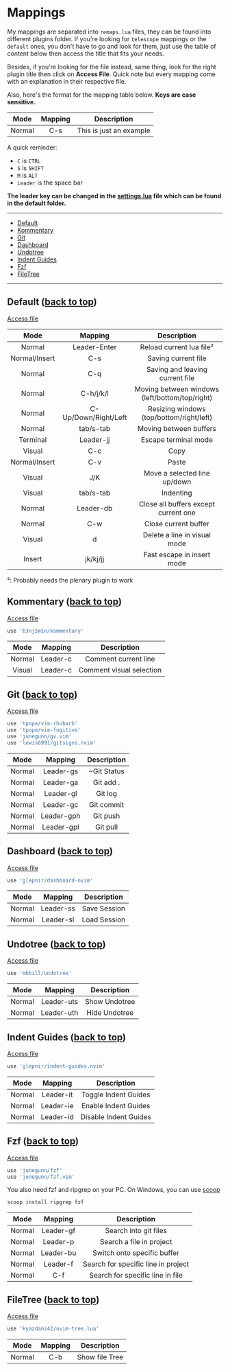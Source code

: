 <!--
 _   .-')      ('-.      _ (`-.    _ (`-.              .-') _              .-')    
( '.( OO )_   ( OO ).-. ( (OO  )  ( (OO  )            ( OO ) )            ( OO ).  
 ,--.   ,--.) / . --. /_.`     \ _.`     \ ,-.-') ,--./ ,--,'  ,----.    (_)---\_) 
 |   `.'   |  | \-.  \(__...--''(__...--'' |  |OO)|   \ |  |\ '  .-./-') /    _ |  
 |         |.-'-'  |  ||  /  | | |  /  | | |  |  \|    \|  | )|  |_( O- )\  :` `.  
 |  |'.'|  | \| |_.'  ||  |_.' | |  |_.' | |  |(_/|  .     |/ |  | .--, \ '..`''.) 
 |  |   |  |  |  .-.  ||  .___.' |  .___.',|  |_.'|  |\    | (|  | '. (_/.-._)   \ 
 |  |   |  |  |  | |  ||  |      |  |    (_|  |   |  | \   |  |  '--'  | \       / 
 `--'   `--'  `--' `--'`--'      `--'      `--'   `--'  `--'   `------'   `-----'  
-->

# Mappings

My mappings are separated into `remaps.lua` files, they can be found into different
plugins folder. If you're looking for `telescope` mappings or the `default` ones,
you don't have to go and look for them, just use the table of content below then
access the title that fits your needs.

Besides, if you're looking for the file instead, same thing, look for the right
plugin title then click on **Access File**. Quick note but every mapping come
with an explanation in their respective file.

Also, here's the format for the mapping table below. **Keys are case sensitive.**

|  Mode  | Mapping |       Description       |
|:------:|:-------:|:-----------------------:|
| Normal |   C-s   | This is just an example |

A quick reminder:

- `C` is `CTRL`
- `S` is `SHIFT`
- `M` is `ALT`
- `Leader` is the space bar

**The leader key can be changed in the [settings.lua](/lua/lt/defaults/settings.lua) file
which can be found in the default folder.**

---

- [Default](#default-back-to-top)
- [Kommentary](#kommentary-back-to-top)
- [Git](#git-back-to-top)
- [Dashboard](#dashboard-back-to-top)
- [Undotree](#undotree-back-to-top)
- [Indent Guides](#indent-guides-back-to-top)
- [Fzf](#fzf-back-to-top)
- [FileTree](#filetree-back-to-top)

---

## Default ([back to top](#mappings))

[Access file](/lua/lt/defaults/remaps.lua)

|      Mode     |        Mapping       |                   Description                  |
|:-------------:|:--------------------:|:----------------------------------------------:|
|     Normal    |     Leader-Enter     |            Reload current lua file²            |
| Normal/Insert |          C-s         |               Saving current file              |
|     Normal    |          C-q         |         Saving and leaving current file        |
|     Normal    |       C-h/j/k/l      | Moving between windows (left/bottom/top/right) |
|     Normal    | C-Up/Down/Right/Left |    Resizing windows (top/bottom/right/left)    |
|     Normal    |       tab/s-tab      |             Moving between buffers             |
|    Terminal   |       Leader-jj      |              Escape terminal mode              |
|     Visual    |          C-c         |                      Copy                      |
| Normal/Insert |          C-v         |                      Paste                     |
|     Visual    |          J/K         |          Move a selected line up/down          |
|     Visual    |       tab/s-tab      |                    Indenting                   |
|     Normal    |       Leader-db      |      Close all buffers except current one      |
|     Normal    |          C-w         |              Close current buffer              |
|     Visual    |           d          |          Delete a line in visual mode          |
|     Insert    |       jk/kj/jj       |           Fast escape in insert mode           |

²: Probably needs the plenary plugin to work

## Kommentary ([back to top](#mappings))

[Access file](/lua/lt/kommentary/remaps.lua)

```bash
use 'b3nj5m1n/kommentary'
```

|  Mode  |  Mapping |        Description       |
|:------:|:--------:|:------------------------:|
| Normal | Leader-c |   Comment current line   |
| Visual | Leader-c | Comment visual selection |

## Git ([back to top](#mappings))

[Access file](/lua/lt/git/remaps.lua)

```bash
use 'tpope/vim-rhubarb'
use 'tpope/vim-fugitive'
use 'junegunn/gv.vim'
use 'lewis6991/gitsigns.nvim' 
```

|  Mode  |   Mapping  | Description |
|:------:|:----------:|:-----------:|
| Normal |  Leader-gs | ~Git Status |
| Normal |  Leader-ga |  Git add .  |
| Normal |  Leader-gl |   Git log   |
| Normal |  Leader-gc |  Git commit |
| Normal | Leader-gph |   Git push  |
| Normal | Leader-gpl |   Git pull  |

## Dashboard ([back to top](#mappings))

[Access file](/lua/lt/dashboard/remaps.lua)

```bash
use 'glepnir/dashboard-nvim'
```

|  Mode  |  Mapping  |  Description |
|:------:|:---------:|:------------:|
| Normal | Leader-ss | Save Session |
| Normal | Leader-sl | Load Session |

## Undotree ([back to top](#mappings))

[Access file](/lua/lt/undotree/remaps.lua)

```bash
use 'mbbill/undotree'
```

|  Mode  |   Mapping  |  Description  |
|:------:|:----------:|:-------------:|
| Normal | Leader-uts | Show Undotree |
| Normal | Leader-uth | Hide Undotree |


## Indent Guides ([back to top](#mappings))

[Access file](/lua/lt/indent-guides/remaps.lua)

```bash
use 'glepnir/indent-guides.nvim'
```

|  Mode  |  Mapping  |      Description      |
|:------:|:---------:|:---------------------:|
| Normal | Leader-it |  Toggle Indent Guides |
| Normal | Leader-ie |  Enable Indent Guides |
| Normal | Leader-id | Disable Indent Guides |


## Fzf ([back to top](#mappings))

[Access file](/lua/lt/fzf/remaps.lua)

```bash
use 'junegunn/fzf'
use 'junegunn/fzf.vim' 
```

You also need fzf and ripgrep on your PC. On Windows,
you can use [scoop](https://scoop.sh/)

```bash
scoop install ripgrep fzf
```

|  Mode  |  Mapping  |             Description             |
|:------:|:---------:|:-----------------------------------:|
| Normal | Leader-gf |        Search into git files        |
| Normal |  Leader-p |       Search a file in project      |
| Normal | Leader-bu |     Switch onto specific buffer     |
| Normal |  Leader-f | Search for specific line in project |
| Normal |    C-f    |   Search for specific line in file  |

## FileTree ([back to top](#mappings))

[Access file](/lua/lt/filetree/remaps.lua)

```bash
use 'kyazdani42/nvim-tree.lua'
```

|  Mode  | Mapping |   Description    |
|:------:|:-------:|:----------------:|
| Normal |   C-b   |  Show file Tree  |
